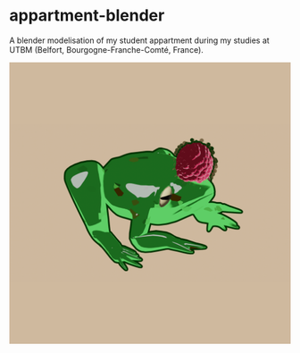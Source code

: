 # appartment-blender
A blender modelisation of my student appartment during my studies at UTBM (Belfort, Bourgogne-Franche-Comté, France).

![Frog toon](https://github.com/lsacienne/appartment-blender/blob/main/renders/frog-toon-final.png)

